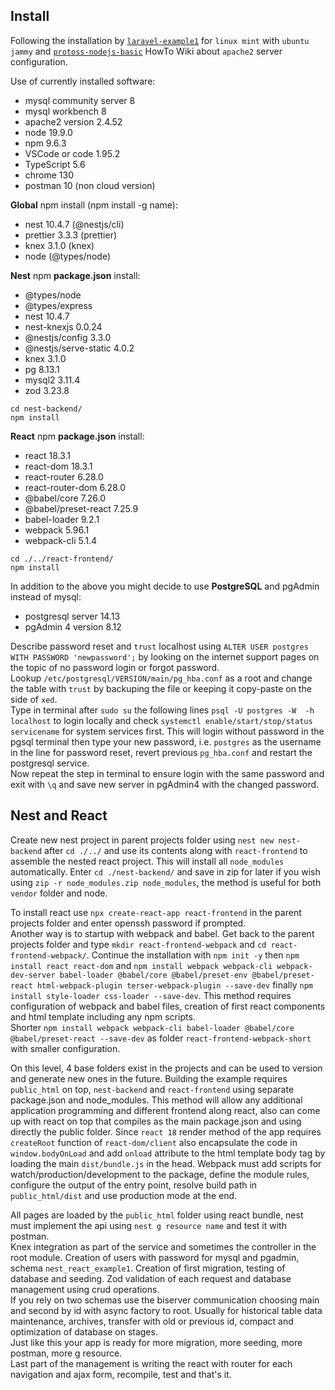 ## Install

Following the installation by [`laravel-example1`](https://github.com/ZetaRet/laravel-example1/) for `linux mint` with `ubuntu jammy` and [`protoss-nodejs-basic`](https://github.com/ZetaRet/protoss-nodejs-basic/) HowTo Wiki about `apache2` server configuration.  

Use of currently installed software:  
- mysql community server 8  
- mysql workbench 8  
- apache2 version 2.4.52  
- node 19.9.0  
- npm 9.6.3  
- VSCode or code 1.95.2  
- TypeScript 5.6  
- chrome 130  
- postman 10 (non cloud version)  

__Global__ npm install (npm install -g name):  
- nest 10.4.7 (@nestjs/cli)  
- prettier 3.3.3 (prettier)  
- knex 3.1.0 (knex)  
- node (@types/node)  

__Nest__ npm __package.json__ install:  
- @types/node  
- @types/express  
- nest 10.4.7  
- nest-knexjs 0.0.24  
- @nestjs/config 3.3.0  
- @nestjs/serve-static 4.0.2  
- knex 3.1.0  
- pg 8.13.1  
- mysql2 3.11.4  
- zod 3.23.8  

````
cd nest-backend/
npm install
````

__React__ npm __package.json__ install:  
- react 18.3.1  
- react-dom 18.3.1  
- react-router 6.28.0  
- react-router-dom 6.28.0  
- @babel/core 7.26.0  
- @babel/preset-react 7.25.9  
- babel-loader 9.2.1  
- webpack 5.96.1  
- webpack-cli 5.1.4  

````
cd ./../react-frontend/
npm install
````

In addition to the above you might decide to use __PostgreSQL__ and pgAdmin instead of mysql:  
- postgresql server 14.13  
- pgAdmin 4 version 8.12  


Describe password reset and `trust` localhost using `ALTER USER postgres WITH PASSWORD 'newpassword';` by looking on the internet support pages on the topic of no password login or forgot password.  
Lookup `/etc/postgresql/VERSION/main/pg_hba.conf` as a root and change the table with `trust` by backuping the file or keeping it copy-paste on the side of `xed`.  
Type in terminal after `sudo su` the following lines `psql -U postgres -W  -h localhost` to login locally and check `systemctl enable/start/stop/status servicename` for system services first. This will login without password in the pgsql terminal then type your new password, i.e. `postgres` as the username in the line for password reset, revert previous `pg_hba.conf` and restart the postgresql service.  
Now repeat the step in terminal to ensure login with the same password and exit with `\q` and save new server in pgAdmin4 with the changed password.  

## Nest and React

Create new nest project in parent projects folder using `nest new nest-backend` after `cd ./../` and use its contents along with `react-frontend` to assemble the nested react project. This will install all `node_modules` automatically. Enter `cd ./nest-backend/` and save in zip for later if you wish using `zip -r node_modules.zip node_modules`, the method is useful for both `vendor` folder and node.  

To install react use `npx create-react-app react-frontend` in the parent projects folder and enter openssh password if prompted.  
Another way is to startup with webpack and babel. Get back to the parent projects folder and type `mkdir react-frontend-webpack` and `cd react-frontend-webpack/`. Continue the installation with `npm init -y` then `npm install react react-dom` and `npm install webpack webpack-cli webpack-dev-server babel-loader @babel/core @babel/preset-env @babel/preset-react html-webpack-plugin terser-webpack-plugin --save-dev` finally `npm install style-loader css-loader --save-dev`. This method requires configuration of webpack and babel files, creation of first react components and html template including any npm scripts.  
Shorter `npm install webpack webpack-cli babel-loader @babel/core @babel/preset-react --save-dev` as folder `react-frontend-webpack-short` with smaller configuration.  

On this level, 4 base folders exist in the projects and can be used to version and generate new ones in the future. Building the example requires `public_html` on top, `nest-backend` and `react-frontend` using separate package.json and node_modules. This method will allow any additional application programming and different frontend along react, also can come up with react on top that compiles as the main package.json and using directly the public folder. Since `react 18` render method of the app requires `createRoot` function of `react-dom/client` also encapsulate the code in `window.bodyOnLoad` and add `onload` attribute to the html template body tag by loading the main `dist/bundle.js` in the head. Webpack must add scripts for watch/production/development to the package, define the module rules, configure the output of the entry point, resolve build path in `public_html/dist` and use production mode at the end.  

All pages are loaded by the `public_html` folder using react bundle, nest must implement the api using `nest g resource name` and test it with postman.  
Knex integration as part of the service and sometimes the controller in the root module. Creation of users with password for mysql and pgadmin, schema `nest_react_example1`. Creation of first migration, testing of database and seeding. Zod validation of each request and database management using crud operations.  
If you rely on two schemas use the biserver communication choosing main and second by id with async factory to root. Usually for historical table data maintenance, archives, transfer with old or previous id, compact and optimization of database on stages.  
Just like this your app is ready for more migration, more seeding, more postman, more g resource.  
Last part of the management is writing the react with router for each navigation and ajax form, recompile, test and that's it.  
